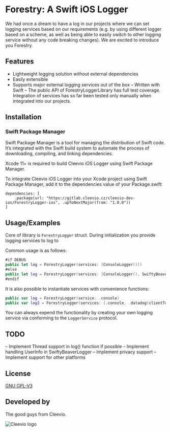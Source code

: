
# Forestry: A Swift iOS Logger

We had once a dream to have a log in our projects where we can set logging services  based on our requirements (e.g. by using different logger based on a scheme, as well as being able to easily switch to other logging service without any code breaking changes). We are excited to introduce you Forestry.

## Features

- Lightweight logging solution without external dependencies
- Easily extensible
- Supports major external logging services out of the box
– Written with Swift
– The public API of ForestryLoggerLibrary has full test coverage. Integration of services has so far been tested only manually when integrated into our projects.

## Installation

### Swift Package Manager
Swift Package Manager is a tool for managing the distribution of Swift code. It’s integrated with the Swift build system to automate the process of downloading, compiling, and linking dependencies.

Xcode 11+ is required to build Cleevio iOS Logger using Swift Package Manager.

To integrate Cleevio iOS Logger into your Xcode project using Swift Package Manager, add it to the dependencies value of your Package.swift:

```
dependencies: [
    .package(url: "https://gitlab.cleevio.cz/cleevio-dev-ios/ForestryLogger-ios", .upToNextMajor(from: "1.0.0"))
]
```



## Usage/Examples

Core of library is `ForestryLogger` struct. During initialization you provide logging services to log to

Common usage is as follows: 
```swift
#if DEBUG
public let log = ForestryLogger(services: [ConsoleLogger()])
#else
public let log = ForestryLogger(services: [ConsoleLogger(), SwiftyBeaverLogger()])
#endif
```

It is also possible to instantiate services with convenience functions:
```swift
public var log = ForestryLogger(service: .console)
public var log2 = ForestryLogger(services: [.console, .datadog(clientToken: "", environment: "", serviceName: "")])
```

You can always expend the functionality by creating your own logging service via conforming to the `LoggerService` protocol.

## TODO

– Implement Thread support in log() function if possible
– Implement handling UserInfo in SwiftyBeaverLogger
– Implement privacy support
– Implement support for other platforms

## License

[GNU GPL-V3](https://choosealicense.com/licenses/gpl-3.0/#)

## Developed by

The good guys from Cleevio.

![Cleevio logo](https://pbs.twimg.com/profile_images/1531970166946422790/e0DjgYzt_400x400.png)

